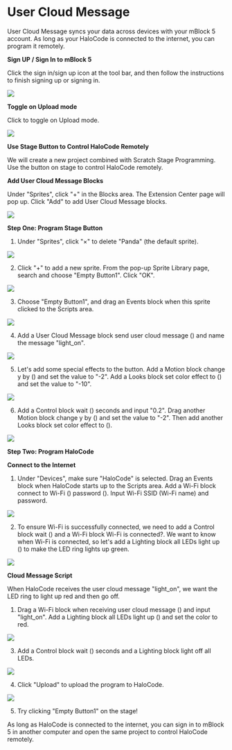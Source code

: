 # User Cloud Message

User Cloud Message syncs your data across devices with your mBlock 5 account. As long as your HaloCode is connected to the internet, you can program it remotely.

**Sign UP / Sign In to mBlock 5**

Click the sign in/sign up icon at the tool bar, and then follow the instructions to finish signing up or signing in.

![](../.gitbook/assets/0.gif)

**Toggle on Upload mode**

Click to toggle on Upload mode.

![](../.gitbook/assets/1%20%2814%29.gif)

**Use Stage Button to Control HaloCode Remotely**

We will create a new project combined with Scratch Stage Programming. Use the button on stage to control HaloCode remotely.

**Add User Cloud Message Blocks**

Under "Sprites", click "+" in the Blocks area. The Extension Center page will pop up. Click "Add" to add User Cloud Message blocks.

![](../.gitbook/assets/2%20%2812%29.gif)

**Step One: Program Stage Button**

1. Under "Sprites", click "×" to delete "Panda" \(the default sprite\).

![](../.gitbook/assets/3%20%2816%29.gif)

2. Click "+" to add a new sprite. From the pop-up Sprite Library page, search and choose "Empty Button1". Click "OK".

![](../.gitbook/assets/4%20%281%29.gif)

3. Choose "Empty Button1", and drag an Events block when this sprite clicked to the Scripts area.

![](../.gitbook/assets/5%20%286%29.gif)

4. Add a User Cloud Message block send user cloud message \(\) and name the message "light\_on".

![](../.gitbook/assets/6%20%287%29.gif)

5. Let's add some special effects to the button. Add a Motion block change y by \(\) and set the value to "-2". Add a Looks block set color effect to \(\) and set the value to "-10".

![](../.gitbook/assets/7%20%284%29.gif)

6. Add a Control block wait \(\) seconds and input "0.2". Drag another Motion block change y by \(\) and set the value to "-2". Then add another Looks block set color effect to \(\).

![](../.gitbook/assets/8%20%289%29.gif)

**Step Two: Program HaloCode**

**Connect to the Internet**

1. Under "Devices", make sure "HaloCode" is selected. Drag an Events block when HaloCode starts up to the Scripts area. Add a Wi-Fi block connect to Wi-Fi \(\) password \(\). Input Wi-Fi SSID \(Wi-Fi name\) and password.

![](../.gitbook/assets/9%20%289%29.gif)

2. To ensure Wi-Fi is successfully connected, we need to add a Control block wait \(\) and a Wi-Fi block Wi-Fi is connected?. We want to know when Wi-Fi is connected, so let's add a Lighting block all LEDs light up \(\) to make the LED ring lights up green.

![](../.gitbook/assets/10%20%283%29.gif)

**Cloud Message Script**

When HaloCode receives the user cloud message "light\_on", we want the LED ring to light up red and then go off.

1. Drag a Wi-Fi block when receiving user cloud message \(\) and input "light\_on". Add a Lighting block all LEDs light up \(\) and set the color to red.

![](../.gitbook/assets/11%20%284%29.gif)

3. Add a Control block wait \(\) seconds and a Lighting block light off all LEDs.

![](../.gitbook/assets/12.gif)

4. Click "Upload" to upload the program to HaloCode.

![](../.gitbook/assets/13%20%282%29.gif)

5. Try clicking "Empty Button1" on the stage!

As long as HaloCode is connected to the internet, you can sign in to mBlock 5 in another computer and open the same project to control HaloCode remotely.

